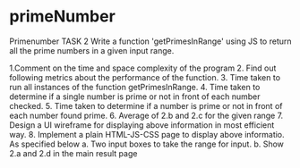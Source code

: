 # primeNumber
Primenumber
TASK 2
Write a function 'getPrimesInRange' using JS to return all the prime numbers in a given input range.

1.Comment on the time and space complexity of the program 
2. Find out following metrics about the performance of the function.
3. Time taken to run all instances of the function getPrimesInRange. 
4. Time taken to determine if a single number is prime or not in front of each number checked.
5. Time taken to determine if a number is prime or not in front of each number found prime. 
6. Average of 2.b and 2.c for the given range
7. Design a UI wireframe for displaying above information in most efficient way. 
8. Implement a plain HTML-JS-CSS page to display above informatio.
As specified below
a. Two input boxes to take the range for input. 
b. Show 2.a and 2.d in the main result page
